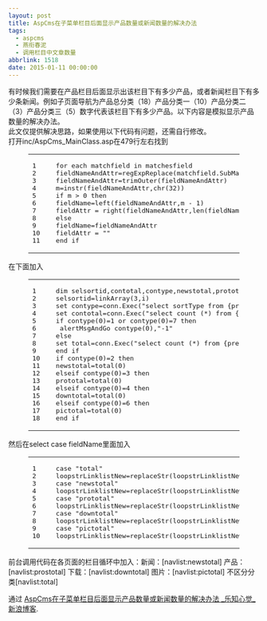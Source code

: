 ```yaml
---
layout: post
title: AspCms在子菜单栏目后面显示产品数量或新闻数量的解决办法
tags:
  - aspcms
  - 燕衔春泥
  - 调用栏目中文章数量
abbrlink: 1518
date: 2015-01-11 00:00:00
---
```


<!-- build time:Sat Jun 23 2018 12:05:15 GMT+0800 (中国标准时间) -->

有时候我们需要在产品栏目后面显示出该栏目下有多少产品，或者新闻栏目下有多少条新闻。例如子页面导航为产品总分类（18）产品分类一（10）产品分类二（3）产品分类三（5）数字代表该栏目下有多少产品。以下内容是模拟显示产品数量的解决办法。  
此文仅提供解决思路，如果使用以下代码有问题，还需自行修改。  
打开inc/AspCms_MainClass.asp在479行左右找到  

<figure class="highlight php"><table><tr><td class="gutter"><pre><span class="line">1</span>  
<span class="line">2</span>  
<span class="line">3</span>  
<span class="line">4</span>  
<span class="line">5</span>  
<span class="line">6</span>  
<span class="line">7</span>  
<span class="line">8</span>  
<span class="line">9</span>  
<span class="line">10</span>  
<span class="line">11</span>  
</pre></td><td class="code"><pre><span class="line"><span class="keyword">for</span> each matchfield in matchesfield</span>  
<span class="line">fieldNameAndAttr=regExpReplace(matchfield.SubMatches(<span class="number">0</span>),<span class="string">"[\s]+"</span>,chr(<span class="number">32</span>))</span>  
<span class="line">fieldNameAndAttr=trimOuter(fieldNameAndAttr)</span>  
<span class="line">m=instr(fieldNameAndAttr,chr(<span class="number">32</span>))</span>  
<span class="line"><span class="keyword">if</span> m > <span class="number">0</span> then </span>  
<span class="line">fieldName=left(fieldNameAndAttr,m - <span class="number">1</span>)</span>  
<span class="line">fieldAttr = right(fieldNameAndAttr,len(fieldNameAndAttr) - m)</span>  
<span class="line"><span class="keyword">else</span></span>  
<span class="line">fieldName=fieldNameAndAttr</span>  
<span class="line">fieldAttr = <span class="string">""</span></span>  
<span class="line">end <span class="keyword">if</span></span>  
</pre></td></tr></table></figure>

在下面加入  

<figure class="highlight php"><table><tr><td class="gutter"><pre><span class="line">1</span>  
<span class="line">2</span>  
<span class="line">3</span>  
<span class="line">4</span>  
<span class="line">5</span>  
<span class="line">6</span>  
<span class="line">7</span>  
<span class="line">8</span>  
<span class="line">9</span>  
<span class="line">10</span>  
<span class="line">11</span>  
<span class="line">12</span>  
<span class="line">13</span>  
<span class="line">14</span>  
<span class="line">15</span>  
<span class="line">16</span>  
<span class="line">17</span>  
<span class="line">18</span>  
</pre></td><td class="code"><pre><span class="line">dim selsortid,contotal,contype,newstotal,prototal,downtotal,pictotal,total</span>  
<span class="line">selsortid=linkArray(<span class="number">3</span>,i)</span>  
<span class="line">set contype=conn.Exec(<span class="string">"select sortType from &#123;prefix&#125;Sort where sortID="</span>&selsortid,<span class="string">"r1"</span>)</span>  
<span class="line">set contotal=conn.Exec(<span class="string">"select count (*) from &#123;prefix&#125;Content where sortID="</span>&selsortid,<span class="string">"r1"</span>)</span>  
<span class="line"><span class="keyword">if</span> contype(<span class="number">0</span>)=<span class="number">1</span> <span class="keyword">or</span> contype(<span class="number">0</span>)=<span class="number">7</span> then </span>  
<span class="line"> alertMsgAndGo contype(<span class="number">0</span>),<span class="string">"-1"</span></span>  
<span class="line"><span class="keyword">else</span></span>  
<span class="line">set total=conn.Exec(<span class="string">"select count (*) from &#123;prefix&#125;Content as c,&#123;prefix&#125;Sort as s where c.sortID="</span>&selsortid&<span class="string">" and c.sortid=s.sortid and s.sortType="</span>&contype(<span class="number">0</span>),<span class="string">"r1"</span>)</span>  
<span class="line">end <span class="keyword">if</span></span>  
<span class="line"><span class="keyword">if</span> contype(<span class="number">0</span>)=<span class="number">2</span> then </span>  
<span class="line">newstotal=total(<span class="number">0</span>)</span>  
<span class="line"><span class="keyword">elseif</span> contype(<span class="number">0</span>)=<span class="number">3</span> then </span>  
<span class="line">prototal=total(<span class="number">0</span>)</span>  
<span class="line"><span class="keyword">elseif</span> contype(<span class="number">0</span>)=<span class="number">4</span> then </span>  
<span class="line">downtotal=total(<span class="number">0</span>)</span>  
<span class="line"><span class="keyword">elseif</span> contype(<span class="number">0</span>)=<span class="number">6</span> then </span>  
<span class="line">pictotal=total(<span class="number">0</span>)</span>  
<span class="line">end <span class="keyword">if</span></span>  
</pre></td></tr></table></figure>

然后在select case fieldName里面加入  

<figure class="highlight php"><table><tr><td class="gutter"><pre><span class="line">1</span>  
<span class="line">2</span>  
<span class="line">3</span>  
<span class="line">4</span>  
<span class="line">5</span>  
<span class="line">6</span>  
<span class="line">7</span>  
<span class="line">8</span>  
<span class="line">9</span>  
<span class="line">10</span>  
</pre></td><td class="code"><pre><span class="line"><span class="keyword">case</span> <span class="string">"total"</span></span>  
<span class="line">loopstrLinklistNew=replaceStr(loopstrLinklistNew,matchfield.value,contotal(<span class="number">0</span>))</span>  
<span class="line"><span class="keyword">case</span> <span class="string">"newstotal"</span></span>  
<span class="line">loopstrLinklistNew=replaceStr(loopstrLinklistNew,matchfield.value,newstotal)</span>  
<span class="line"><span class="keyword">case</span> <span class="string">"prototal"</span></span>  
<span class="line">loopstrLinklistNew=replaceStr(loopstrLinklistNew,matchfield.value,prototal)</span>  
<span class="line"><span class="keyword">case</span> <span class="string">"downtotal"</span></span>  
<span class="line">loopstrLinklistNew=replaceStr(loopstrLinklistNew,matchfield.value,downtotal)</span>  
<span class="line"><span class="keyword">case</span> <span class="string">"pictotal"</span></span>  
<span class="line">loopstrLinklistNew=replaceStr(loopstrLinklistNew,matchfield.value,pictotal)</span>  
</pre></td></tr></table></figure>

前台调用代码在各页面的栏目循环中加入：新闻：[navlist:newstotal] 产品：[navlist:prostotal] 下载：[navlist:downtotal] 图片：[navlist:pictotal] 不区分分类[navlist:total]

通过 [AspCms在子菜单栏目后面显示产品数量或新闻数量的解决办法 _乐知心觉_新浪博客](http://blog.sina.com.cn/s/blog_4a64b49c0101f3g8.html).
<!-- rebuild by neat -->
